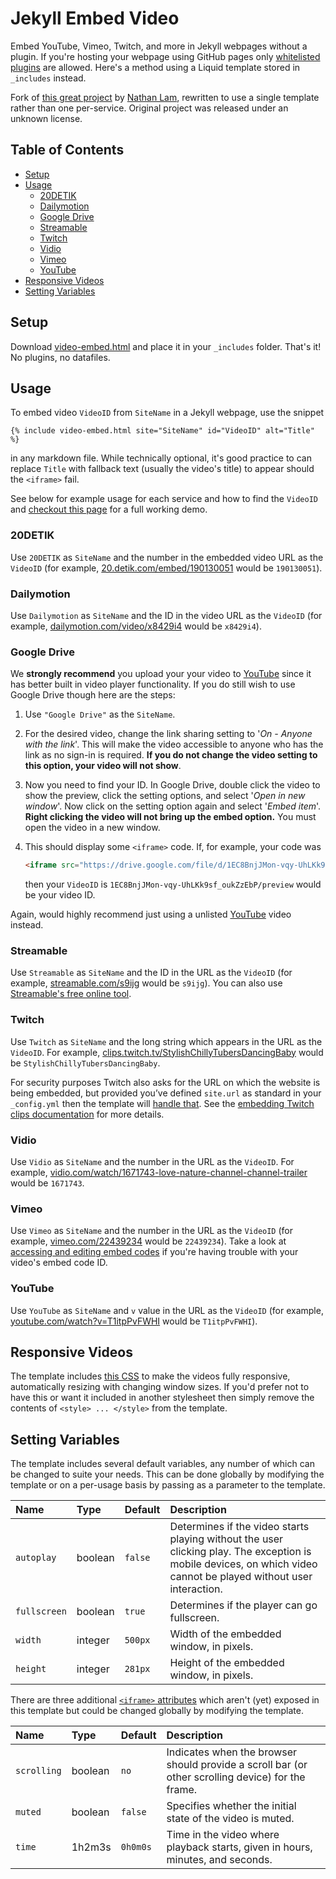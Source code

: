 # Jekyll Embed Video

Embed YouTube, Vimeo, Twitch, and more in Jekyll webpages without a plugin. If you're hosting your webpage using GitHub pages only [whitelisted plugins](https://pages.github.com/versions/) are allowed. Here's a method using a Liquid template stored in `_includes` instead.

Fork of [this great project](https://github.com/nathancy/jekyll-embed-video) by [Nathan Lam](https://www.nathan-lam.com), rewritten to use a single template rather than one per-service. Original project was released under an unknown license.

## Table of Contents

* [Setup](#setup)
* [Usage](#usage)
  * [20DETIK](#20detik)
  * [Dailymotion](#dailymotion)
  * [Google Drive](#google-drive)
  * [Streamable](#streamable)
  * [Twitch](#twitch)
  * [Vidio](#vidio)
  * [Vimeo](#vimeo)
  * [YouTube](#youtube)
* [Responsive Videos](#responsive-videos)
* [Setting Variables](#setting-variables)

## Setup

Download [video-embed.html](video-embed.html) and place it in your `_includes` folder. That's it! No plugins, no datafiles.

## Usage

To embed video `VideoID` from `SiteName` in a Jekyll webpage, use the snippet

```liquid
{% include video-embed.html site="SiteName" id="VideoID" alt="Title" %}
```

in any markdown file. While technically optional, it's good practice to can replace `Title` with fallback text (usually the video's title) to appear should the `<iframe>` fail.

See below for example usage for each service and how to find the `VideoID` and [checkout this page](https://foggalong.github.io/jekyll-embed-video) for a full working demo.

### 20DETIK

Use `20DETIK` as `SiteName` and the number in the embedded video URL as the `VideoID` (for example, [20.detik.com/embed/190130051](https://20.detik.com/embed/190130051) would be `190130051`).

### Dailymotion

Use `Dailymotion` as `SiteName` and the ID in the video URL as the `VideoID` (for example, [dailymotion.com/video/x8429i4](https://dailymotion.com/video/x8429i4) would be `x8429i4`).

### Google Drive

We **strongly recommend** you upload your your video to [YouTube](#youtube) since it has better built in video player functionality. If you do still wish to use Google Drive though here are the steps:

1. Use `"Google Drive"` as the `SiteName`.

2. For the desired video, change the link sharing setting to '_On - Anyone with the link_'. This will make the video accessible to anyone who has the link as no sign-in is required. **If you do not change the video setting to this option, your video will not show**.
  
3. Now you need to find your ID. In Google Drive, double click the video to show the preview, click the setting options, and select '_Open in new window_'. Now click on the setting option again and select '_Embed item_'. **Right clicking the video will not bring up the embed option.** You must open the video in a new window.

4. This should display some `<iframe>` code. If, for example, your code was

   ```html
   <iframe src="https://drive.google.com/file/d/1EC8BnjJMon-vqy-UhLKk9sf_oukZzEbP/preview"></iframe>
   ```

   then your `VideoID` is `1EC8BnjJMon-vqy-UhLKk9sf_oukZzEbP/preview` would be your video ID.

Again, would highly recommend just using a unlisted [YouTube](#youtube) video instead.

### Streamable

Use `Streamable` as `SiteName` and the ID in the URL as the `VideoID` (for example, [streamable.com/s9ijg](https://streamable.com/s9ijg) would be `s9ijg`). You can also use [Streamable's free online tool](https://streamable.com/embed-video).

### Twitch

Use `Twitch` as `SiteName` and the long string which appears in the URL as the `VideoID`. For example, [clips.twitch.tv/StylishChillyTubersDancingBaby](https://clips.twitch.tv/StylishChillyTubersDancingBaby) would be `StylishChillyTubersDancingBaby`.

For security purposes Twitch also asks for the URL on which the website is being embedded, but provided you’ve defined `site.url` as standard in your `_config.yml` then the template will [handle that](video-embed.html#L61-L70). See the [embedding Twitch clips documentation](https://dev.twitch.tv/docs/embed/video-and-clips/#non-interactive-iframes-for-clips) for more details.

### Vidio

Use `Vidio` as `SiteName` and the number in the URL as the `VideoID`. For example, [vidio.com/watch/1671743-love-nature-channel-channel-trailer](https://vidio.com/watch/1671743-love-nature-channel-channel-trailer) would be `1671743`.

### Vimeo

Use `Vimeo` as `SiteName` and the number in the URL as the `VideoID` (for example, [vimeo.com/22439234](https://vimeo.com/22439234) would be `22439234`). Take a look at [accessing and editing embed codes](https://vimeo.zendesk.com/hc/articles/360000710167-Accessing-and-editing-embed-codes) if you're having trouble with your video's embed code ID.

### YouTube

Use `YouTube` as `SiteName` and `v` value in the URL as the `VideoID` (for example, [youtube.com/watch?v=T1itpPvFWHI](https://youtube.com/watch?v=T1itpPvFWHI) would be `T1itpPvFWHI`).

## Responsive Videos

The template includes [this CSS](video-embed.html#L41-L58) to make the videos fully responsive, automatically resizing with changing window sizes. If you'd prefer not to have this or want it included in another stylesheet then simply remove the contents of `<style> ... </style>` from the template.

## Setting Variables

The template includes several default variables, any number of which can be changed to suite your needs. This can be done globally by modifying the template or on a per-usage basis by passing as a parameter to the template.

Name         | Type    | Default | Description
:----------- | :------ | :------ | :----------
`autoplay`   | boolean | `false` | Determines if the video starts playing without the user clicking play. The exception is mobile devices, on which video cannot be played without user interaction.
`fullscreen` | boolean | `true`  | Determines if the player can go fullscreen.
`width`      | integer | `500px` | Width of the embedded window, in pixels.
`height`     | integer | `281px` | Height of the embedded window, in pixels.

There are three additional [`<iframe>` attributes](https://developer.mozilla.org/docs/Web/HTML/Element/iframe) which aren't (yet) exposed in this template but could be changed globally by modifying the template.

Name        | Type    | Default  | Description
:---------- | :------ | :------- | :----------
`scrolling` | boolean | `no`     | Indicates when the browser should provide a scroll bar (or other scrolling device) for the frame.
`muted`     | boolean | `false`  | Specifies whether the initial state of the video is muted.
`time`      | 1h2m3s  | `0h0m0s` | Time in the video where playback starts, given in hours, minutes, and seconds.
